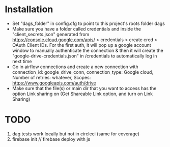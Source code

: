 # Installation
- Set "dags_folder" in config.cfg to point to this project's roots folder dags
- Make sure you have a folder called credentials and inside the "client_secrets.json" generated from https://console.cloud.google.com/apis/ > credentials > create cred > OAuth Client IDs. 
For the first auth, it will pop up a google account window to manually authenticate the connection & then it will create the "google-drive-credentials.json" in /credentials to automatically log in next time
- Go in airflow connections and create a new connection with connection_id: google_drive_conn, connection_type: Google cloud, Number of retries: whatever, Scopes: https://www.googleapis.com/auth/drive
- Make sure that the file(s) or main dir that you want to access has the option Link sharing on (Get Shareable Link option, and turn on Link Sharing)

# TODO
1. dag tests work locally but not in circleci (same for coverage)
2. firebase init // firebase deploy with js